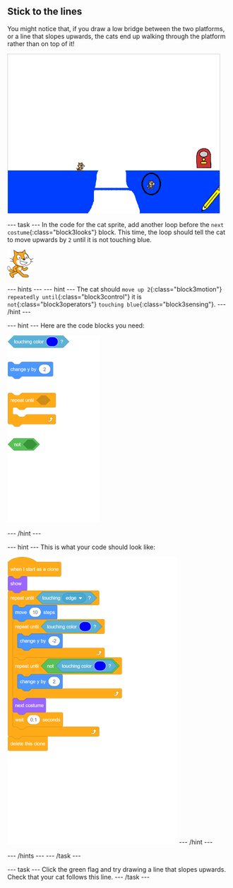 ## Stick to the lines

You might notice that, if you draw a low bridge between the two platforms, or a line that slopes upwards, the cats end up walking through the platform rather than on top of it!

![Cats walking through the platform](images/cat-walk-through-platform.png)

--- task ---
In the code for the cat sprite, add another loop before the `next costume`{:class="block3looks"} block. This time, the loop should tell the cat to move upwards by `2` until it is not touching blue.

![Cat sprite](images/cat-sprite.png)

--- hints ---
--- hint ---
The cat should `move up 2`{:class="block3motion"} `repeatedly until`{:class="block3control"} it is `not`{:class="block3operators"} `touching blue`{:class="block3sensing"}.
--- /hint ---

--- hint ---
Here are the code blocks you need:

![blocks_1545308552_5346677](images/blocks_1545308552_5346677.png)

--- /hint ---

--- hint ---
This is what your code should look like:

![blocks_1545308553_6860702](images/blocks_1545308553_6860702.png)
--- /hint ---

--- /hints ---
--- /task ---

--- task ---
Click the green flag and try drawing a line that slopes upwards. Check that your cat follows this line.
--- /task ---
